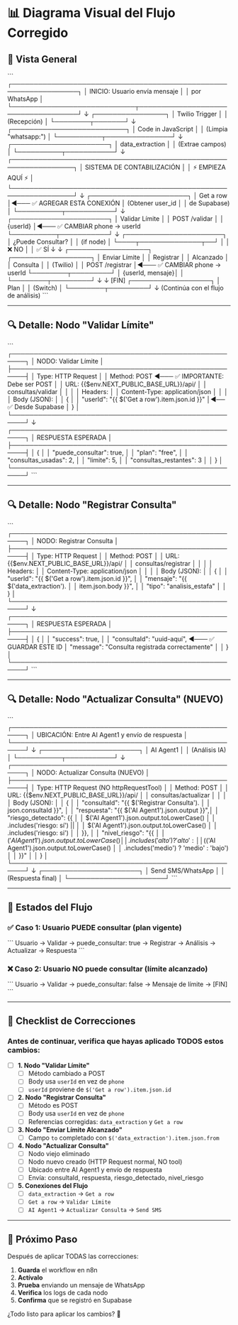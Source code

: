# 📊 Diagrama Visual del Flujo Corregido

## 🎯 Vista General

\`\`\`
┌─────────────────────────────────────────────────────────────────┐
│                   INICIO: Usuario envía mensaje                  │
│                         por WhatsApp                             │
└────────────────────────────┬────────────────────────────────────┘
                             ↓
                    ┌────────────────┐
                    │ Twilio Trigger │
                    │  (Recepción)   │
                    └────────┬───────┘
                             ↓
              ┌──────────────────────────┐
              │ Code in JavaScript       │
              │ (Limpia "whatsapp:")     │
              └──────────┬───────────────┘
                         ↓
              ┌──────────────────────┐
              │  data_extraction     │
              │  (Extrae campos)     │
              └──────────┬───────────┘
                         ↓
┌────────────────────────────────────────────────────────────────┐
│                  SISTEMA DE CONTABILIZACIÓN                     │
│                        ⚡ EMPIEZA AQUÍ ⚡                         │
└────────────────────────────────────────────────────────────────┘
                         ↓
              ┌──────────────────────┐
              │   Get a row          │◄─── ✅ AGREGAR ESTA CONEXIÓN
              │  (Obtener user_id    │
              │   de Supabase)       │
              └──────────┬───────────┘
                         ↓
              ┌──────────────────────┐
              │  Validar Límite      │
              │  POST /validar       │
              │  {userId}            │◄─── ✅ CAMBIAR phone → userId
              └──────────┬───────────┘
                         ↓
              ┌──────────────────────┐
              │ ¿Puede Consultar?    │
              │  (if node)           │
              └────┬──────────────┬──┘
                   │              │
         ❌ NO     │              │  ✅ SÍ
                   ↓              ↓
     ┌──────────────────┐   ┌──────────────────┐
     │ Enviar Límite    │   │ Registrar        │
     │   Alcanzado      │   │   Consulta       │
     │  (Twilio)        │   │ POST /registrar  │◄─── ✅ CAMBIAR phone → userId
     └────────┬─────────┘   │ {userId, mensaje}│
              │             └────────┬─────────┘
              ↓                      ↓
            [FIN]         ┌──────────────────┐
                          │      Plan        │
                          │   (Switch)       │
                          └────────┬─────────┘
                                   ↓
                          (Continúa con el
                           flujo de análisis)
\`\`\`

---

## 🔍 Detalle: Nodo "Validar Límite"

\`\`\`
┌─────────────────────────────────────────────────────┐
│              NODO: Validar Límite                   │
├─────────────────────────────────────────────────────┤
│  Type: HTTP Request                                 │
│  Method: POST  ◄─── ✅ IMPORTANTE: Debe ser POST   │
│  URL: {{$env.NEXT_PUBLIC_BASE_URL}}/api/           │
│       consultas/validar                             │
│                                                     │
│  Headers:                                           │
│    Content-Type: application/json                   │
│                                                     │
│  Body (JSON):                                       │
│  {                                                  │
│    "userId": "{{ $('Get a row').item.json.id }}"  │◄── ✅ Desde Supabase
│  }                                                  │
└─────────────────────────────────────────────────────┘
           ↓
┌─────────────────────────────────────────────────────┐
│              RESPUESTA ESPERADA                     │
├─────────────────────────────────────────────────────┤
│  {                                                  │
│    "puede_consultar": true,                         │
│    "plan": "free",                                  │
│    "consultas_usadas": 2,                           │
│    "limite": 5,                                     │
│    "consultas_restantes": 3                         │
│  }                                                  │
└─────────────────────────────────────────────────────┘
\`\`\`

---

## 🔍 Detalle: Nodo "Registrar Consulta"

\`\`\`
┌─────────────────────────────────────────────────────┐
│           NODO: Registrar Consulta                  │
├─────────────────────────────────────────────────────┤
│  Type: HTTP Request                                 │
│  Method: POST                                       │
│  URL: {{$env.NEXT_PUBLIC_BASE_URL}}/api/           │
│       consultas/registrar                           │
│                                                     │
│  Headers:                                           │
│    Content-Type: application/json                   │
│                                                     │
│  Body (JSON):                                       │
│  {                                                  │
│    "userId": "{{ $('Get a row').item.json.id }}",  │
│    "mensaje": "{{ $('data_extraction').           │
│                      item.json.body }}",            │
│    "tipo": "analisis_estafa"                        │
│  }                                                  │
└─────────────────────────────────────────────────────┘
           ↓
┌─────────────────────────────────────────────────────┐
│              RESPUESTA ESPERADA                     │
├─────────────────────────────────────────────────────┤
│  {                                                  │
│    "success": true,                                 │
│    "consultaId": "uuid-aquí",  ◄─── ✅ GUARDAR ESTE ID
│    "message": "Consulta registrada correctamente"   │
│  }                                                  │
└─────────────────────────────────────────────────────┘
\`\`\`

---

## 🔍 Detalle: Nodo "Actualizar Consulta" (NUEVO)

\`\`\`
┌─────────────────────────────────────────────────────┐
│  UBICACIÓN: Entre AI Agent1 y envío de respuesta   │
└─────────────────────────────────────────────────────┘
                      ↓
         ┌──────────────────────┐
         │     AI Agent1        │
         │   (Análisis IA)      │
         └──────────┬───────────┘
                    ↓
┌─────────────────────────────────────────────────────┐
│         NODO: Actualizar Consulta (NUEVO)           │
├─────────────────────────────────────────────────────┤
│  Type: HTTP Request (NO httpRequestTool)            │
│  Method: POST                                       │
│  URL: {{$env.NEXT_PUBLIC_BASE_URL}}/api/           │
│       consultas/actualizar                          │
│                                                     │
│  Body (JSON):                                       │
│  {                                                  │
│    "consultaId": "{{ $('Registrar Consulta').      │
│                      json.consultaId }}",           │
│    "respuesta": "{{ $('AI Agent1').json.output }}",│
│    "riesgo_detectado": {{                           │
│      $('AI Agent1').json.output.toLowerCase()       │
│        .includes('riesgo: sí') ||                   │
│      $('AI Agent1').json.output.toLowerCase()       │
│        .includes('riesgo: si')                      │
│    }},                                              │
│    "nivel_riesgo": "{{                              │
│      $('AI Agent1').json.output.toLowerCase()       │
│        .includes('alto') ? 'alto' :                 │
│      ($('AI Agent1').json.output.toLowerCase()      │
│        .includes('medio') ? 'medio' : 'bajo')       │
│    }}"                                              │
│  }                                                  │
└─────────────────────────────────────────────────────┘
                    ↓
         ┌──────────────────────┐
         │ Send SMS/WhatsApp    │
         │  (Respuesta final)   │
         └──────────────────────┘
\`\`\`

---

## 🚦 Estados del Flujo

### ✅ Caso 1: Usuario PUEDE consultar (plan vigente)

\`\`\`
Usuario → Validar → puede_consultar: true → Registrar → Análisis → Actualizar → Respuesta
\`\`\`

### ❌ Caso 2: Usuario NO puede consultar (límite alcanzado)

\`\`\`
Usuario → Validar → puede_consultar: false → Mensaje de límite → [FIN]
\`\`\`

---

## 📝 Checklist de Correcciones

### Antes de continuar, verifica que hayas aplicado TODOS estos cambios:

- [ ] **1. Nodo "Validar Límite"**
  - [ ] Método cambiado a POST
  - [ ] Body usa `userId` en vez de `phone`
  - [ ] `userId` proviene de `$('Get a row').item.json.id`

- [ ] **2. Nodo "Registrar Consulta"**
  - [ ] Método es POST
  - [ ] Body usa `userId` en vez de `phone`
  - [ ] Referencias corregidas: `data_extraction` y `Get a row`

- [ ] **3. Nodo "Enviar Límite Alcanzado"**
  - [ ] Campo `to` completado con `$('data_extraction').item.json.from`

- [ ] **4. Nodo "Actualizar Consulta"**
  - [ ] Nodo viejo eliminado
  - [ ] Nodo nuevo creado (HTTP Request normal, NO tool)
  - [ ] Ubicado entre AI Agent1 y envío de respuesta
  - [ ] Envía: consultaId, respuesta, riesgo_detectado, nivel_riesgo

- [ ] **5. Conexiones del Flujo**
  - [ ] `data_extraction` → `Get a row`
  - [ ] `Get a row` → `Validar Límite`
  - [ ] `AI Agent1` → `Actualizar Consulta` → `Send SMS`

---

## 🎯 Próximo Paso

Después de aplicar TODAS las correcciones:

1. **Guarda** el workflow en n8n
2. **Actívalo**
3. **Prueba** enviando un mensaje de WhatsApp
4. **Verifica** los logs de cada nodo
5. **Confirma** que se registró en Supabase

¿Todo listo para aplicar los cambios? 🚀


